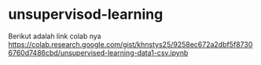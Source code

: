 # unsupervisod-learning
Berikut adalah link colab nya
https://colab.research.google.com/gist/khnstys25/9258ec672a2dbf5f87306760d7486cbd/unsupervised-learning-data1-csv.ipynb
